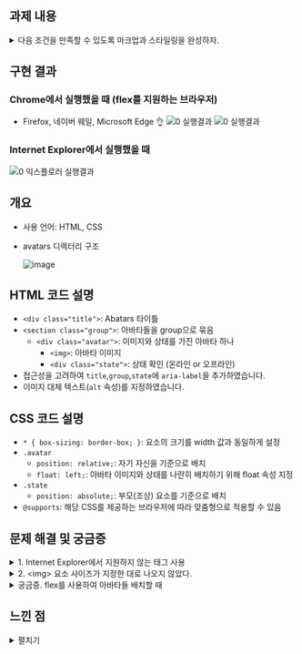 ## 과제 내용
<details>
<summary>다음 조건을 만족할 수 있도록 마크업과 스타일링을 완성하자.</summary>
<div><br/>
  
  1. 아바타 이미지는 배경 방식이 아닌 콘텐츠 이미지(&lt;img&gt;요소)로 마크업한다.
  
2. 아바타의 상태 정보를 알 수 있도록 정보를 제공한다.
   
3. 아바타 이미지의 크기 - 64px X 64px
   
4. 아바타 이미지 간의 간격 - 20px
   
5. 회색 원 배경색 - #DBDBDB
   
6. 초록색 원 배경색- #4CFE88
    
7. `float`을 사용하여 다음의 레이아웃을 구현해 본다.
![ex1](https://github.com/happyhye/homework/assets/167636384/aa5094c4-7c09-4dd4-8d8c-cc751e7aedfe)

8. `flex`를 지원하는 환경에서는 다음과 같이 배치되도록 레이아웃을 구현해 본다.
![ex2](https://github.com/happyhye/homework/assets/167636384/ab4ee09a-6819-4e08-a5e7-08fdc02b4836)

아바타 과제 수행에 대한 설명을 `avatars.md` 파일에 작성하고 `homework` 폴더에 있는 `README.md`에 링크로 연결한다.

과제는 `5월 4일 오후 11시 59분`까지 Github 저장소에 Push 한다.
</div>
</details>

## 구현 결과
### Chrome에서 실행했을 때 (flex를 지원하는 브라우저)
- Firefox, 네이버 웨일, Microsoft Edge 👌
![0  실행결과](https://github.com/happyhye/homework/assets/167636384/d882cfb1-9f94-4195-9927-9f696c8c5175)
![0  실행결과](https://github.com/happyhye/homework/assets/167636384/d03d6fe3-66a9-4a1b-9d73-6e7f8f86cdbc)
### Internet Explorer에서 실행했을 때
![0  익스플로러 실행결과](https://github.com/happyhye/homework/assets/167636384/81612062-a809-4a57-8449-a4e01588187a)


## 개요
- 사용 언어: HTML, CSS
- avatars 디렉터리 구조

  ![image](https://github.com/happyhye/homework/assets/167636384/61a8c6f2-d6f0-49b5-b11e-29fd3a9dd2ec)

## HTML 코드 설명
- ```<div class="title">```: Abatars 타이틀
- ```<section class="group">```: 아바타들을 group으로 묶음
  - ```<div class="avatar">```: 이미지와 상태를 가진 아바타 하나
    - ```<img>```: 아바타 이미지
    - ```<div class="state">```: 상태 확인 (온라인 or 오프라인)
- 접근성을 고려하여 `title`,`group`,`state`에 `aria-label`을 추가하였습니다.
- 이미지 대체 텍스트(`alt` 속성)를 지정하였습니다.


## CSS 코드 설명
- ```* { box-sizing: border-box; }```: 요소의 크기를 width 값과 동일하게 설정
- `.avatar`
  - `position: relative;`: 자기 자신을 기준으로 배치
  - `float: left;`: 아바타 이미지와 상태를 나란히 배치하기 위해 float 속성 지정
- `.state`
  - `position: absolute;`: 부모(조상) 요소를 기준으로 배치
- `@supports`: 해당 CSS를 제공하는 브라우저에 따라 맞춤형으로 적용할 수 있음

## 문제 해결 및 궁금증
<details>
<summary>1. Internet Explorer에서 지원하지 않는 태그 사용</summary>
<div><br/>
  
![error](https://github.com/happyhye/homework/assets/167636384/3793664e-805e-4849-98b5-f4486860ee77)

과제를 보여줘야 하는 부분을 본문이라고 생각하여 &lt;main&gt;으로 마크업 했는데 Internet Explorer에서 보이는 결과가 이상했다.

위 사진 속 형광펜칠되어있는 부분이 border 속성을 지정한 부분인데 박스가 제대로 그려지지 않았다.

처음엔 &lt;main&gt; 문제라고 생각하지 못하고 열심히 삽질하다가 설마..? 하고 찾아봤는데

![cap](https://github.com/happyhye/homework/assets/167636384/0eca4dcd-c196-4023-af12-46fe372b025b)

Internet Explorer에서 &lt;main&gt;을 지원하지 않아 박스가 그려지지 않았던 것이다.

👉 <b>[캔아이유즈](https://caniuse.com/)에서 해당 요소를 지원하는지 안 하는지 꼭 확인하자.</b>
</div>
</details>

<details>
<summary>2. &lt;img&gt; 요소 사이즈가 지정한 대로 나오지 않았다.</summary>
<div><br/>

![Untitled](https://github.com/happyhye/homework/assets/167636384/be070df2-2c7b-4049-b10c-bcd53af36706)

CSS 파일에서 img 사이즈를 64px X 64px로 지정했는데 개발자 도구를 보니 64px X 68px로 나오는 것이다..!

사진 보면 알 수 있듯 이미지 밑에 약간의 여백이 있다.

**&lt;img&gt;가 인라인 요소라서 보이지 않는 가상의 기준선 때문에 여백이 생긴 것**이다.

![Untitled (1)](https://github.com/happyhye/homework/assets/167636384/54071c31-3dfe-4787-ade6-7511eb3c3c91)

👉 <b>``` img { display: block; } ``` 코드를 추가하면 간단하게 해결할 수 있다.</b> img를 블록 요소로 처리해주는 것.
</div>
</details>

<details>
<summary>궁금증. flex를 사용하여 아바타들 배치할 때</summary>
<div><br/>

과제 사진을 보면 윗줄에 아바타 4개, 아랫줄에 아바타 4개 배치되어 있는데 flex를 사용하니 이게 한 줄로 주르륵 배치되었다.

그래서 ``` @supports (display: flex) { .group { padding: 190px; } } ```

padding 값을 190px 주니까 내가 원하는 화면으로(윗줄 아바타 4개, 아랫줄 아바타 4개) 렌더링 되었는데

padding 값을 이렇게 설정해도 괜찮은 걸까?.. 더 찾아봐야겠다.

</div>
</details>


## 느낀 점
<details>
<summary>펼치기</summary>
<div><br/>
선생님께서 사진 있는 부분만 구현해도 된다고 하셨는데 이왕 과제하는 거 예제와 똑같이 만들어보고 싶었다.

HTML과 CSS를 프론트엔드 스쿨 와서 처음 하는지라 이 과제 하나 하는데도 정말 한세월 걸렸다. (ㅠㅠ)

수업 때 제대로 이해 못한 부분이 `float`과 `flex`였는데 아바타 과제하면서 많이 배웠다. 선생님께서 괜히 과제 내주신 게 아니구나..!

갈 길이 멀지만 하나하나 클리어할 때마다 뿌듯함이 더 커서 즐겁다.

이번 과제로 다시 한번 느낀 부분은 다른 예제를 많이 만들어서 익숙해져야겠다는 것. 그리고 이해했다고 그냥 넘긴 부분도 실습으로 다시 공부해야겠다.

TODO: 수업 시간에 box model을 계산해서 콘텐츠 배치해 줬던 게 생각나 과제에 적용했다.

가로 800px 세로 500px인 박스 안에 아바타들을 배치하였는데 크롬같이 flex를 지원해 주는 브라우저에선 반응형으로 동작하지만 Internet Explorer에선 반응형으로 동작하지 않는다. 나중에 반응형으로 만들어보기!
</div>
</details>
